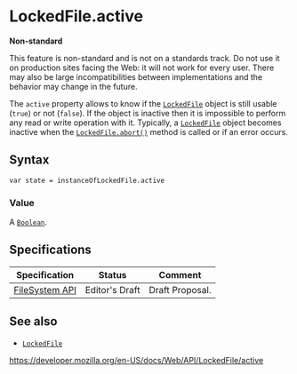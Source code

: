 # LockedFile.active

**Non-standard**

This feature is non-standard and is not on a standards track. Do not use it on production sites facing the Web: it will not work for every user. There may also be large incompatibilities between implementations and the behavior may change in the future.

The `active` property allows to know if the [`LockedFile`](../lockedfile) object is still usable (`true`) or not (`false`). If the object is inactive then it is impossible to perform any read or write operation with it. Typically, a [`LockedFile`](../lockedfile) object becomes inactive when the [`LockedFile.abort()`](abort) method is called or if an error occurs.

## Syntax

    var state = instanceOfLockedFile.active

### Value

A [`Boolean`](https://developer.mozilla.org/en-US/docs/Web/JavaScript/Reference/Global_Objects/Boolean).

## Specifications

<table><thead><tr class="header"><th>Specification</th><th>Status</th><th>Comment</th></tr></thead><tbody><tr class="odd"><td><a href="https://w3c.github.io/filesystem-api/">FileSystem API</a></td><td><span class="spec-ed">Editor's Draft</span></td><td>Draft Proposal.</td></tr></tbody></table>

## See also

- [`LockedFile`](../lockedfile)

<a href="https://developer.mozilla.org/en-US/docs/Web/API/LockedFile/active" class="_attribution-link">https://developer.mozilla.org/en-US/docs/Web/API/LockedFile/active</a>
